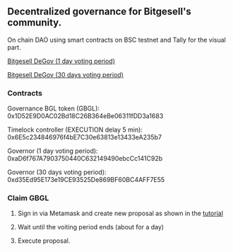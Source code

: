 ## Decentralized governance for Bitgesell's community.

On chain DAO using smart contracts on BSC testnet and Tally for the visual part.

[Bitgesell DeGov (1 day voting period)](https://www.tally.xyz/gov/eip155:97:0xaD6f767A7903750440C632149490ebcCc141C92b)

[Bitgesell DeGov (30 days voting period)](https://www.tally.xyz/gov/eip155:97:0xaD6f767A7903750440C632149490ebcCc141C92b)


### Contracts

Governance BGL token (GBGL): 0x1D52E9D0AC02Bd18C26B364eBe06311fDD3a1683

Timelock controller (EXECUTION delay 5 min): 0x6E5c234846976f4bE7C30e63813e13433eA235b7

Governor (1 day voting period): 0xaD6f767A7903750440C632149490ebcCc141C92b

Governor (30 days voting period): 0xd35Ed95E173e19CE93525De869BF60BC4AFF7E55


### Claim GBGL

1. Sign in via Metamask and create new proposal as shown in the [tutorial](https://github.com/alekcangp/BGL-DAO/blob/main/tutorial.gif)

2. Wait until the voiting period ends (about for a day)

3. Execute proposal.




